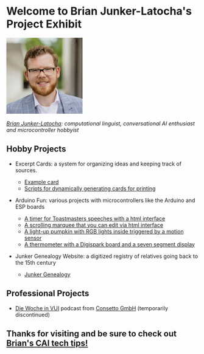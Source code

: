 # Welcome to Brian Junker-Latocha's Project Exhibit

[![](profileBrian.jpg)](https://github.com/brianingermany)

*[Brian Junker-Latocha](https://www.linkedin.com/in/brian-junker-latocha-1329b615b/): computational linguist, conversational AI enthusiast and microcontroller hobbyist*

## Hobby Projects

- Excerpt Cards: a system for organizing ideas and keeping track of sources.

  - [Example card](https://brianingermany.github.io/excerptCards/index.html)
  - [Scripts for dynamically generating cards for printing](https://github.com/BrianInGermany/excerptCards)

- Arduino Fun: various projects with microcontrollers like the Arduino and ESP boards

  - [A timer for Toastmasters speeches with a html interface](https://github.com/BrianInGermany/ToastmastersTimerWiFi)
  - [A scrolling marquee that you can edit via html interface](https://github.com/BrianInGermany/ESPledMatrixWebserver)
  - [A light-up pumpkin with RGB lights inside triggered by a motion sensor](https://github.com/BrianInGermany/ArduinoPumpkin)
  - [A thermometer with a Digispark board and a seven segment display](https://github.com/BrianInGermany/Digispark7SegmentThermometer)

- Junker Genealogy Website: a digitized registry of relatives going back to the 15th century

  - [Junker Genealogy](http://xml-genealogie-app.herokuapp.com/)

## Professional Projects

- [Die Woche in VUI](https://soundcloud.com/consetto) podcast from [Consetto GmbH](www.consetto.com) (temporarily discontinued)

## Thanks for visiting and be sure to check out [Brian's CAI tech tips!](https://brianingermany.github.io/recommendations)



